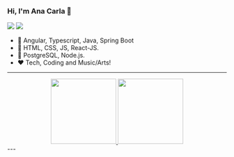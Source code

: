 ### Hi, I'm Ana Carla 👋

[<img src="https://img.shields.io/badge/-%230077B5.svg?&style=for-the-badge&logo=linkedin&logoColor=white"/>](https://www.linkedin.com/in/dev-anacarlaalmeida/) [<img src ="https://img.shields.io/badge/-7289DA?style=for-the-badge&logo=discord&logoColor=white"/>](https://discord.com/channels/#2562/)

- 🔭 Angular, Typescript, Java, Spring Boot
- 🌱 HTML, CSS, JS, React-JS.
- 🌱 PostgreSQL, Node.js.
- ❤ Tech, Coding and Music/Arts!  
---

<div align="center" style="display: inline_block">
  <a align="center" href="https://github.com/anacarlaalmeida-s">
    <img height="150em" src="https://github-readme-stats.vercel.app/api?username=anacarlaalmeida-s&show_icons=true&theme=dark&include_all_commits=true&count_private=true"/>
    <img height="150em" src="https://github-readme-stats.vercel.app/api/top-langs/?username=anacarlaalmeida-s&layout=compact&langs_count=10&theme=dark"/>
  </a>
</div>
---
<!--
**anacarlaalmeida-s/anacarlaalmeida-s** is a ✨ _special_ ✨ repository because its `README.md` (this file) appears on your GitHub profile.

Here are some ideas to get you started:

- 🔭 I’m currently working on ...
- 🌱 I’m currently learning ...
- 👯 I’m looking to collaborate on ...
- 🤔 I’m looking for help with ...
- 💬 Ask me about ...
- 📫 How to reach me: ...
- 😄 Pronouns: ...
- ⚡ Fun fact: ...
-->

